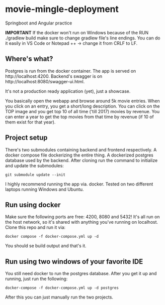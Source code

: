 # movie-mingle-deployment
Springboot and Angular practice

**IMPORTANT** If the docker won't run on Windows because of the RUN ./gradlew build make sure to change gradlew file's line endings. 
You can do it easily in VS Code or Notepad ++ -> change it from CRLF to LF.

## Where's what?
Postgres is run from the docker container.
The app is served on http://localhost:4200.
Backend's swagger is on http://localhost:8080/swagger-ui.html.

It's not a production ready application (yet), just a showcase.

You basically open the webapp and browse around 5k movie entries.
When you click on an entry, you get a short/long description.
You can click on the TOP image and you get top 10 of all time ('till 2017) movies by revenue.
You can enter a year to get the top movies from that time by revenue (if 10 of them exist for that year).

## Project setup
There's two submodules containing backend and frontend respectively.
A docker compose file dockerizing the entire thing.
A dockerized postgres database used by the backend.
After cloning run the command to initialize and update the submodules:
```
git submodule update --init
```
I highly recommend running the app via. docker. Tested on two different laptops running Windows and Ubuntu.

## Run using docker
Make sure the following ports are free: 4200, 8080 and 5432!
It's all run on the host network, so it's shared with anything you've running on localhost.
Clone this repo and run it via:
```
docker compose -f docker-compose.yml up -d
```
You should se build output and that's it.

## Run using two windows of your favorite IDE
You still need docker to run the postgres database.
After you get it up and running, just run the following:
```
docker-compose -f docker-compose.yml up -d postgres
```
After this you can just manually run the two projects.
